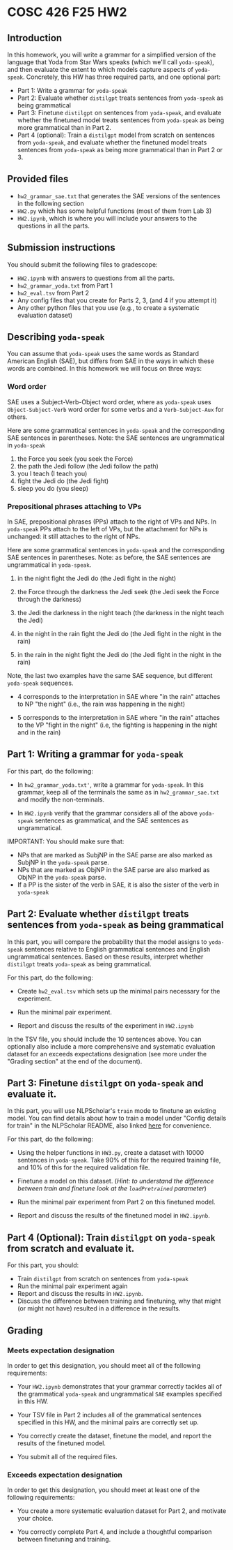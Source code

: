 # COSC 426 F25 HW2

## Introduction

In this homework, you will write a grammar for a simplified version of the language that Yoda from Star Wars speaks (which we'll call `yoda-speak`), and then evaluate the extent to which models capture aspects of `yoda-speak`. Concretely, this HW has three required parts, and one optional part: 

* Part 1: Write a grammar for `yoda-speak` 
* Part 2: Evaluate whether `distilgpt` treats sentences from `yoda-speak` as being grammatical
* Part 3: Finetune `distilgpt` on sentences from `yoda-speak`, and evaluate whether the finetuned model treats sentences from `yoda-speak` as being more grammatical than in Part 2. 
* Part 4 (optional): Train a `distilgpt` model from scratch on sentences from `yoda-speak`, and evaluate whether the finetuned model treats sentences from `yoda-speak` as being more grammatical than in Part 2 or 3. 

## Provided files
* `hw2_grammar_sae.txt` that generates the SAE versions of the sentences in the following section
* `HW2.py` which has some helpful functions (most of them from Lab 3)
* `HW2.ipynb`, which is where you will include your answers to the questions in all the parts. 

## Submission instructions

You should submit the following files to gradescope:
* `HW2.ipynb` with answers to questions from all the parts. 
* `hw2_grammar_yoda.txt` from Part 1
* `hw2_eval.tsv` from Part 2
* Any config files that you create for Parts 2, 3, (and 4 if you attempt it)
* Any other python files that you use (e.g., to create a systematic evaluation dataset)


## Describing `yoda-speak`

You can assume that `yoda-speak` uses the same words as Standard American English (SAE), but differs from SAE in the ways in which these words are combined. In this homework we will focus on three ways: 

### Word order

SAE uses a Subject-Verb-Object word order, where as `yoda-speak` uses `Object-Subject-Verb` word order for some verbs and a `Verb-Subject-Aux` for others. 

Here are some grammatical sentences in `yoda-speak` and the corresponding SAE sentences in parentheses. Note: the SAE sentences are ungrammatical in `yoda-speak`

1. the Force you seek (you seek the Force)
2. the path the Jedi follow (the Jedi follow the path)
3. you I teach (I teach you)
4. fight the Jedi do (the Jedi fight)
5. sleep you do (you sleep)



### Prepositional phrases attaching to VPs

In SAE, prepositional phrases (PPs) attach to the right of VPs and NPs. In `yoda-speak` PPs attach to the left of VPs, but the attachment for NPs is unchanged: it still attaches to the right of NPs. 

Here are some grammatical sentences in `yoda-speak` and the corresponding SAE sentences in parentheses. Note: as before, the SAE sentences are ungrammatical in `yoda-speak`. 

1. in the night fight the Jedi do (the Jedi fight in the night)

2. the Force through the darkness the Jedi seek (the Jedi seek the Force through the darkness)

3. the Jedi the darkness in the night teach (the darkness in the night teach the Jedi)

4. in the night in the rain fight the Jedi do (the Jedi fight in the night in the rain)

5. in the rain in the night fight the Jedi do (the Jedi fight in the night in the rain)


Note, the last two examples have the same SAE sequence, but different `yoda-speak` sequences. 

* 4 corresponds to the interpretation in SAE where "in the rain" attaches to NP "the night" (i.e., the rain was happening in the night)

* 5 corresponds to the interpretation in SAE where "in the rain" attaches to the VP "fight in the night" (i.e, the fighting is happening in the night and in the rain)



## Part 1: Writing a grammar for `yoda-speak`

For this part, do the following: 
* In `hw2_grammar_yoda.txt'`, write a grammar for `yoda-speak`. In this grammar, keep all of the terminals the same as in `hw2_grammar_sae.txt` and modify the non-terminals. 

* In `HW2.ipynb` verify that the grammar considers all of the above `yoda-speak` sentences as grammatical, and the SAE sentences as ungrammatical. 

IMPORTANT: You should make sure that:

*  NPs that are marked as SubjNP in the SAE parse are also marked as SubjNP in the `yoda-speak` parse. 
* NPs that are marked as ObjNP in the SAE parse are also marked as ObjNP in the `yoda-speak` parse. 
* If a PP is the sister of the verb in SAE, it is also the sister of the verb in `yoda-speak`

## Part 2: Evaluate whether `distilgpt` treats sentences from `yoda-speak` as being grammatical

In this part, you will compare the probability that the model assigns to `yoda-speak` sentences relative to English grammatical sentences and English ungrammatical sentences. Based on these results, interpret whether `distilgpt` treats `yoda-speak` as being grammatical. 

For this part, do the following: 

* Create `hw2_eval.tsv` which sets up the minimal pairs necessary for the experiment.  

* Run the minimal pair experiment.

* Report and discuss the results of the experiment in `HW2.ipynb`

In the TSV file, you should include the 10 sentences above. You can optionally also include a more comprehensive and systematic evaluation dataset for an exceeds expectations designation (see more under the "Grading section" at the end of the document). 

## Part 3: Finetune `distilgpt` on `yoda-speak` and evaluate it. 

In this part, you will use NLPScholar's `train` mode to finetune an existing model. You can find details about how to train a model under "Config details for train" in the NLPScholar README, also linked [here](https://github.com/forrestdavis/NLPScholar/tree/main?tab=readme-ov-file#config-details-for-train) for convenience. 

For this part, do the following: 

* Using the helper functions in `HW3.py`, create a dataset with 10000 sentences in `yoda-speak`. Take 90% of this for the required training file, and 10% of this for the required validation file.  

* Finetune a model on this dataset. (*Hint: to understand the difference between train and finetune look at the `loadPretrained` parameter*)

* Run the minimal pair experiment from Part 2 on this finetuned model. 

* Report and discuss the results of the finetuned model in `HW2.ipynb`. 



## Part 4 (Optional): Train  `distilgpt` on `yoda-speak` from scratch and evaluate it. 

For this part, you should: 

* Train `distilgpt` from scratch on sentences from `yoda-speak`
* Run the minimal pair experiment again
* Report and discuss the results in `HW2.ipynb`. 
* Discuss the difference between training and finetuning, why that might (or might not have) resulted in a difference in the results. 

## Grading

### Meets expectation designation

In order to get this designation, you should meet all of the following requirements: 

* Your `HW2.ipynb` demonstrates that your grammar correctly tackles all of the grammatical `yoda-speak` and ungrammatical `SAE` examples specified in this HW.  

* Your TSV file in Part 2 includes all of the grammatical sentences specified in this HW, and the minimal pairs are correctly set up. 

* You correctly create the dataset, finetune the model, and report the results of the finetuned model. 

* You submit all of the required files.

### Exceeds expectation designation

In order to get this designation, you should meet at least one of the following requirements: 

* You create a more systematic evaluation dataset for Part 2, and motivate your choice. 

* You correctly complete Part 4, and include a thoughtful comparison between finetuning and training. 




